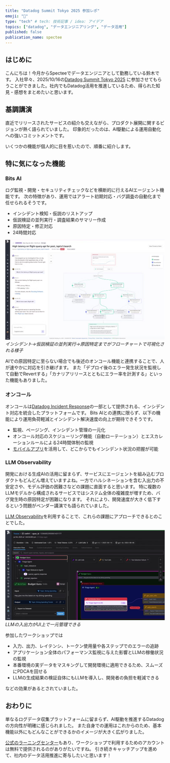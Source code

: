 ```yaml
---
title: "Datadog Summit Tokyo 2025 参加レポ"
emoji: "👏"
type: "tech" # tech: 技術記事 / idea: アイデア
topics: ["datadog", "データエンジニアリング", "データ活用"]
published: false
publication_name: spectee
---
```


## はじめに

こんにちは！今月からSpecteeでデータエンジニアとして勤務している鈴木です。
入社早々、2025/10/16の[Datadog Summit Tokyo 2025](https://events.datadoghq.com/ja/summits/datadog-summit-tokyo/) に参加させてもらうことができました。社内でもDatadog活用を推進しているため、得られた知見・感想をまとめたいと思います。

## 基調講演

直近でリリースされたサービスの紹介も交えながら、プロダクト展開に関するビジョンが熱く語られていました。
印象的だったのは、AI駆動による運用自動化への強いコミットメントです。

いくつかの機能が個人的に目を惹いたので、順番に紹介します。

## 特に気になった機能

### Bits AI

ログ監視・開発・セキュリティチェックなどを横断的に行えるAIエージェント機能です。
次の特徴があり、運用ではアラート初期対応・バグ調査の自動化まで任せられるそうです。

- インシデント検知・仮説のリストアップ
- 仮説検証の並列実行・調査結果のサマリー作成
- 原因特定・修正対応
- 24時間対応

![Untitled](/images/datadog-summit-2025/bits_triage.png)
*インシデント→仮説検証の並列実行→原因特定までがフローチャートで可視化される様子*

AIでの原因特定に至らない場合でも後述のオンコール機能と連携することで、人が速やかに対応を引き継げます。
また「デプロイ後のエラー発生状況を監視して自動でRevertする」「カナリアリリースとともにエラー率を計測する」といった機能もありました。

### オンコール

オンコールは[Datadog Incident Response](https://www.datadoghq.com/product/incident-management/)の一部として提供される、インシデント対応を統合したプラットフォームです。
Bits AIとの連携に限らず、以下の機能により運用負荷軽減とインシデント解決速度の向上が期待できそうです。

- 監視、ページング、インシデント管理の一元化
- オンコール対応のスケジューリング機能（自動ローテーション）とエスカレーションルールによる24時間体制の監視
- [モバイルアプリ](https://www.datadoghq.com/ja/blog/datadog-mobile-app/)を活用して、どこからでもインシデント状況の把握が可能

### LLM Observability

開発における生成AIの活用に留まらず、サービスにエージェントを組み込むプロダクトもどんどん増えていますよね。一方でハルシネーションを含む入出力の不安定さや、モデル評価の困難さなどの課題に直面すると思います。
特に複数のLLMモデルから構成されるサービスではシステム全体の複雑度が増すため、バグ発生時の原因特定が困難になります。
それにより、開発速度が大きく低下するという問題がベンダー講演でも語られていました。

[LLM Observability](https://www.datadoghq.com/product/llm-observability/)を利用することで、これらの課題にアプローチできるとのことでした。

![Untitled](/images/datadog-summit-2025/llm_observability1.png)
*LLMの入出力がUI上で一元管理できる*

参加したワークショップでは

- 入力、出力、レイテンシ、トークン使用量や各ステップでのエラーの追跡
- アプリケーション全体のパフォーマンス監視に与えた影響とLLMの稼働状況の監視
- 本番環境の実データをマスキングして開発環境に適用できるため、スムーズにPDCAを回せる
- LLMの生成結果の検証自体にもLLMを導入し、開発者の負担を軽減できる

などの効果があるとされていました。

## おわりに

単なるログデータ収集プラットフォームに留まらず、AI駆動を推進するDatadogの方向性が明確に感じられました。
また自身での運用はこれからのため、基本機能以外にもどんなことができるかのイメージが大きく広がりました。

[公式のラーニングセンター](https://learn.datadoghq.com/)もあり、ワークショップで利用するためのアカウントは無料で提供されるのがありがたいですね。
引き続きキャッチアップを進めて、社内のデータ活用推進に寄与したいと思います！
